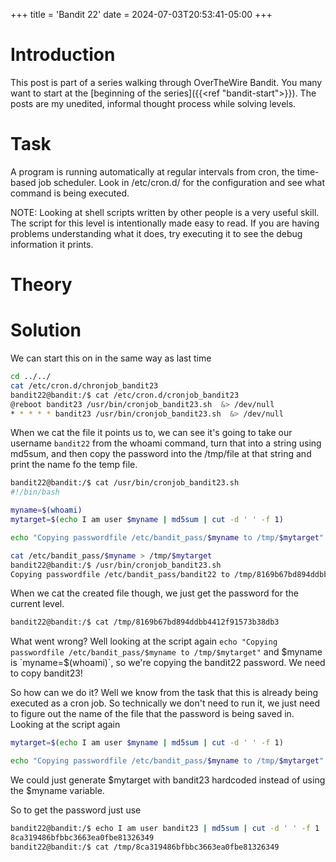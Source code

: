 +++
title = 'Bandit 22'
date = 2024-07-03T20:53:41-05:00
+++

# Introduction

This post is part of a series walking through OverTheWire Bandit. You many want to start at the [beginning of the series]({{<ref "bandit-start">}}). The posts are my unedited, informal thought process while solving levels.

# Task

A program is running automatically at regular intervals from cron, the time-based job scheduler. Look in /etc/cron.d/ for the configuration and see what command is being executed.

NOTE: Looking at shell scripts written by other people is a very useful skill. The script for this level is intentionally made easy to read. If you are having problems understanding what it does, try executing it to see the debug information it prints.

# Theory

# Solution

We can start this on in the same way as last time

```bash
cd ../../
cat /etc/cron.d/chronjob_bandit23
bandit22@bandit:/$ cat /etc/cron.d/cronjob_bandit23
@reboot bandit23 /usr/bin/cronjob_bandit23.sh  &> /dev/null
* * * * * bandit23 /usr/bin/cronjob_bandit23.sh  &> /dev/null
```

When we cat the file it points us to, we can see it's going to take our username `bandit22` from the whoami command, turn that into a string using md5sum, and then copy the password into the /tmp/file at that string and print the name fo the temp file.

```bash
bandit22@bandit:/$ cat /usr/bin/cronjob_bandit23.sh
#!/bin/bash

myname=$(whoami)
mytarget=$(echo I am user $myname | md5sum | cut -d ' ' -f 1)

echo "Copying passwordfile /etc/bandit_pass/$myname to /tmp/$mytarget"

cat /etc/bandit_pass/$myname > /tmp/$mytarget
bandit22@bandit:/$ /usr/bin/cronjob_bandit23.sh
Copying passwordfile /etc/bandit_pass/bandit22 to /tmp/8169b67bd894ddbb4412f91573b38db3
```

When we cat the created file though, we just get the password for the current level.

```bash
bandit22@bandit:/$ cat /tmp/8169b67bd894ddbb4412f91573b38db3
```

What went wrong? Well looking at the script again
`echo "Copying passwordfile /etc/bandit_pass/$myname to /tmp/$mytarget"`
and $myname is `myname=$(whoami)`, so we're copying the bandit22 password. We need to copy bandit23!

So how can we do it? Well we know from the task that this is already being executed as a cron job. So technically we don't need to run it, we just need to figure out the name of the file that the password is being saved in. Looking at the script again

```bash
mytarget=$(echo I am user $myname | md5sum | cut -d ' ' -f 1)

echo "Copying passwordfile /etc/bandit_pass/$myname to /tmp/$mytarget"
```

We could just generate $mytarget with bandit23 hardcoded instead of using the $myname variable.

So to get the password just use

```bash
bandit22@bandit:/$ echo I am user bandit23 | md5sum | cut -d ' ' -f 1
8ca319486bfbbc3663ea0fbe81326349
bandit22@bandit:/$ cat /tmp/8ca319486bfbbc3663ea0fbe81326349
```
